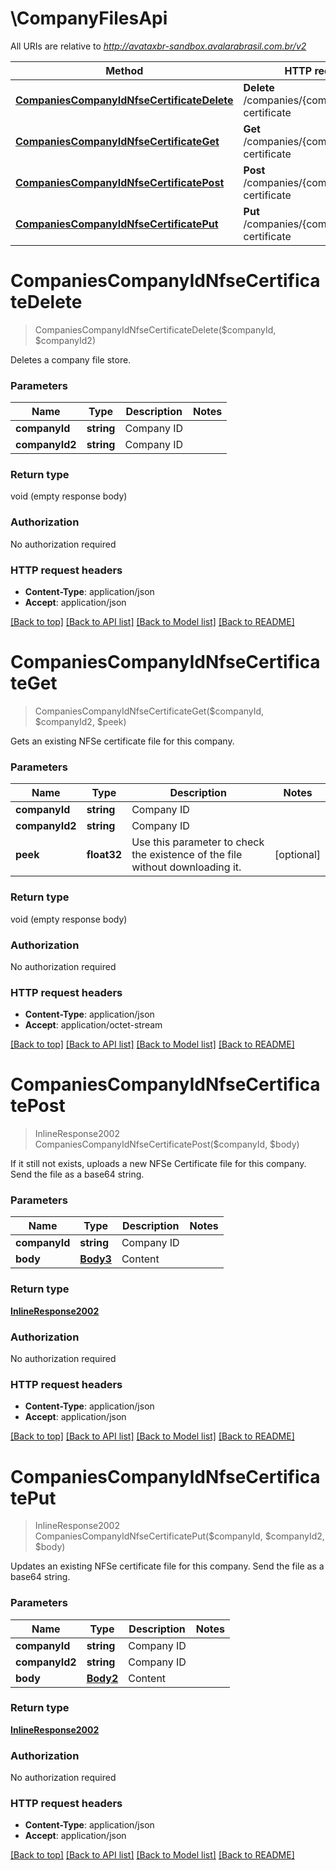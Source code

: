 # \CompanyFilesApi

All URIs are relative to *http://avataxbr-sandbox.avalarabrasil.com.br/v2*

Method | HTTP request | Description
------------- | ------------- | -------------
[**CompaniesCompanyIdNfseCertificateDelete**](CompanyFilesApi.md#CompaniesCompanyIdNfseCertificateDelete) | **Delete** /companies/{companyId}/nfse-certificate | 
[**CompaniesCompanyIdNfseCertificateGet**](CompanyFilesApi.md#CompaniesCompanyIdNfseCertificateGet) | **Get** /companies/{companyId}/nfse-certificate | 
[**CompaniesCompanyIdNfseCertificatePost**](CompanyFilesApi.md#CompaniesCompanyIdNfseCertificatePost) | **Post** /companies/{companyId}/nfse-certificate | 
[**CompaniesCompanyIdNfseCertificatePut**](CompanyFilesApi.md#CompaniesCompanyIdNfseCertificatePut) | **Put** /companies/{companyId}/nfse-certificate | 


# **CompaniesCompanyIdNfseCertificateDelete**
> CompaniesCompanyIdNfseCertificateDelete($companyId, $companyId2)



Deletes a company file store.  


### Parameters

Name | Type | Description  | Notes
------------- | ------------- | ------------- | -------------
 **companyId** | **string**| Company ID | 
 **companyId2** | **string**| Company ID | 

### Return type

void (empty response body)

### Authorization

No authorization required

### HTTP request headers

 - **Content-Type**: application/json
 - **Accept**: application/json

[[Back to top]](#) [[Back to API list]](../README.md#documentation-for-api-endpoints) [[Back to Model list]](../README.md#documentation-for-models) [[Back to README]](../README.md)

# **CompaniesCompanyIdNfseCertificateGet**
> CompaniesCompanyIdNfseCertificateGet($companyId, $companyId2, $peek)



Gets an existing NFSe certificate file for this company. 


### Parameters

Name | Type | Description  | Notes
------------- | ------------- | ------------- | -------------
 **companyId** | **string**| Company ID | 
 **companyId2** | **string**| Company ID | 
 **peek** | **float32**| Use this parameter to check the existence of the file without downloading it. | [optional] 

### Return type

void (empty response body)

### Authorization

No authorization required

### HTTP request headers

 - **Content-Type**: application/json
 - **Accept**: application/octet-stream

[[Back to top]](#) [[Back to API list]](../README.md#documentation-for-api-endpoints) [[Back to Model list]](../README.md#documentation-for-models) [[Back to README]](../README.md)

# **CompaniesCompanyIdNfseCertificatePost**
> InlineResponse2002 CompaniesCompanyIdNfseCertificatePost($companyId, $body)



If it still not exists, uploads a new NFSe Certificate file for this company. Send the file as a base64 string. 


### Parameters

Name | Type | Description  | Notes
------------- | ------------- | ------------- | -------------
 **companyId** | **string**| Company ID | 
 **body** | [**Body3**](Body3.md)| Content | 

### Return type

[**InlineResponse2002**](inline_response_200_2.md)

### Authorization

No authorization required

### HTTP request headers

 - **Content-Type**: application/json
 - **Accept**: application/json

[[Back to top]](#) [[Back to API list]](../README.md#documentation-for-api-endpoints) [[Back to Model list]](../README.md#documentation-for-models) [[Back to README]](../README.md)

# **CompaniesCompanyIdNfseCertificatePut**
> InlineResponse2002 CompaniesCompanyIdNfseCertificatePut($companyId, $companyId2, $body)



Updates an existing NFSe certificate file for this company. Send the file as a base64 string. 


### Parameters

Name | Type | Description  | Notes
------------- | ------------- | ------------- | -------------
 **companyId** | **string**| Company ID | 
 **companyId2** | **string**| Company ID | 
 **body** | [**Body2**](Body2.md)| Content | 

### Return type

[**InlineResponse2002**](inline_response_200_2.md)

### Authorization

No authorization required

### HTTP request headers

 - **Content-Type**: application/json
 - **Accept**: application/json

[[Back to top]](#) [[Back to API list]](../README.md#documentation-for-api-endpoints) [[Back to Model list]](../README.md#documentation-for-models) [[Back to README]](../README.md)

